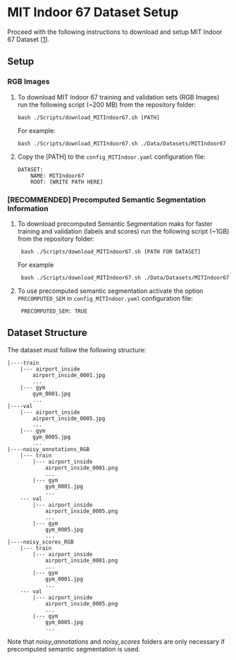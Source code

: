 # MIT Indoor 67 Dataset Setup
Proceed with the following instructions to download and setup MIT Indoor 67 Dataset [[1](http://web.mit.edu/torralba/www/indoor.html)].

## Setup
### RGB Images

 1. To download MIT Indoor 67  training and validation sets (RGB Images) run the following script (~200 MB) from the repository folder:
	 
	    bash ./Scripts/download_MITIndoor67.sh [PATH]
	   
	   For example:

	    bash ./Scripts/download_MITIndoor67.sh ./Data/Datasets/MITIndoor67
	    
 2. Copy the [PATH] to the `config_MITIndoor.yaml` configuration file:
 
		DATASET:
		    NAME: MITIndoor67
		    ROOT: [WRITE PATH HERE]

### [RECOMMENDED] Precomputed Semantic Segmentation Information

1. To download precomputed Semantic Segmentation maks for faster training and validation (labels and scores) run the following script (~1GB) from the repository folder:

		bash ./Scripts/download_MITIndoor67.sh [PATH FOR DATASET]  

	For example

		bash ./Scripts/download_MITIndoor67.sh ./Data/Datasets/MITIndoor67

2. To use precomputed semantic segmentation activate the option `PRECOMPUTED_SEM` in `config_MITIndoor.yaml` configuration file:
	
		PRECOMPUTED_SEM: TRUE

## Dataset Structure
The dataset must follow the following structure:
```
|----train
	|--- airport_inside
		airport_inside_0001.jpg
		...
	|--- gym
		gym_0001.jpg
		...	
|----val
	|--- airport_inside
		airport_inside_0005.jpg
		...
	|--- gym
		gym_0005.jpg
		...		
|----noisy_annotations_RGB
	|--- train
		|--- airport_inside
			airport_inside_0001.png
			...
		|--- gym
			gym_0001.jpg
			...
	--- val
		|--- airport_inside
			airport_inside_0005.png
			...
		|--- gym
			gym_0005.jpg
			...
|----noisy_scores_RGB
	|--- train
		|--- airport_inside
			airport_inside_0001.png
			...
		|--- gym
			gym_0001.jpg
			...
	--- val
		|--- airport_inside
			airport_inside_0005.png
			...
		|--- gym
			gym_0005.jpg
			...
```

Note that *noisy_annotations* and *noisy_scores* folders are only necessary if precomputed semantic segmentation is used.